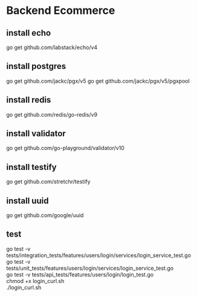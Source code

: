 # Backend Ecommerce

## install echo
go get github.com/labstack/echo/v4

## install postgres
go get github.com/jackc/pgx/v5
go get github.com/jackc/pgx/v5/pgxpool

## install redis
go get github.com/redis/go-redis/v9

## install validator
go get github.com/go-playground/validator/v10

## install testify
go get github.com/stretchr/testify

## install uuid
go get github.com/google/uuid


## test
go test -v tests/integration_tests/features/users/login/services/login_service_test.go  
go test -v tests/unit_tests/features/users/login/services/login_service_test.go  
go test -v tests/api_tests/features/users/login/login_test.go  
chmod +x login_curl.sh  
./login_curl.sh  